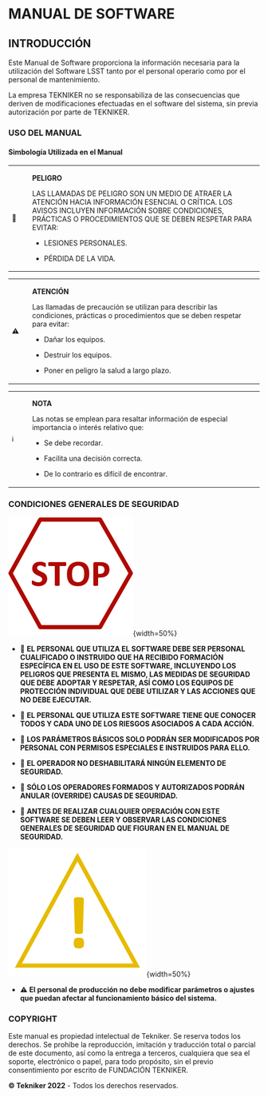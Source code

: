 # MANUAL DE SOFTWARE

## INTRODUCCIÓN

Este Manual de Software proporciona la información necesaria para la utilización del Software LSST tanto por el personal
operario como por el personal de mantenimiento.

La empresa TEKNIKER no se responsabiliza de las consecuencias que deriven de modificaciones efectuadas en el software
del sistema, sin previa autorización por parte de TEKNIKER.

### USO DEL MANUAL

#### Simbología Utilizada en el Manual

<table>
<colgroup>
<col style="width: 8%" />
<col style="width: 91%" />
</colgroup>
<tbody>
<tr class="odd">
<td>🛑</td>
<td><p><strong>PELIGRO</strong></p>
<p>LAS LLAMADAS DE PELIGRO SON UN MEDIO DE ATRAER LA ATENCIÓN HACIA INFORMACIÓN ESENCIAL O CRÍTICA. LOS AVISOS INCLUYEN
INFORMACIÓN SOBRE CONDICIONES, PRÁCTICAS O PROCEDIMIENTOS QUE SE DEBEN RESPETAR PARA EVITAR:</p>
<ul>
<li><p>LESIONES PERSONALES.</p></li>
<li><p>PÉRDIDA DE LA VIDA.</p></li>
</ul></td>
</tr>
</tbody>
</table>

<table>
<colgroup>
<col style="width: 8%" />
<col style="width: 91%" />
</colgroup>
<tbody>
<tr class="odd">
<td>⚠️</td>
<td><p><strong>ATENCIÓN</strong></p>
<p>Las llamadas de precaución se utilizan para describir las condiciones, prácticas o procedimientos que se deben
respetar para evitar:</p>
<ul>
<li><p>Dañar los equipos.</p></li>
<li><p>Destruir los equipos.</p></li>
<li><p>Poner en peligro la salud a largo plazo.</p></li>
</ul></td>
</tr>
</tbody>
</table>

<table>
<colgroup>
<col style="width: 8%" />
<col style="width: 91%" />
</colgroup>
<tbody>
<tr class="odd">
<td>ℹ️</td>
<td><p><strong>NOTA</strong></p>
<p>Las notas se emplean para resaltar información de especial importancia o interés relativo que:</p>
<ul>
<li>
<p>Se debe recordar.</p>
</li>
<li>
<p>Facilita una decisión correcta.</p>
</li>
<li>
<p>De lo contrario es difícil de encontrar.</p>
</li>
</ul></td>
</tr>
</tbody>
</table>

### CONDICIONES GENERALES DE SEGURIDAD

![Stop signal](../Resources/media/image005.png){width=50%}

- 🛑 **EL PERSONAL QUE UTILIZA EL SOFTWARE DEBE SER PERSONAL CUALIFICADO O INSTRUIDO QUE HA RECIBIDO FORMACIÓN ESPECÍFICA
  EN EL USO DE ESTE SOFTWARE, INCLUYENDO LOS PELIGROS QUE PRESENTA EL MISMO, LAS MEDIDAS DE SEGURIDAD QUE DEBE ADOPTAR Y
  RESPETAR, ASÍ COMO LOS EQUIPOS DE PROTECCIÓN INDIVIDUAL QUE DEBE UTILIZAR Y LAS ACCIONES QUE NO DEBE EJECUTAR.**

- 🛑 **EL PERSONAL QUE UTILIZA ESTE SOFTWARE TIENE QUE CONOCER TODOS Y CADA UNO DE LOS RIESGOS ASOCIADOS A CADA ACCIÓN.**

- 🛑 **LOS PARÁMETROS BÁSICOS SOLO PODRÁN SER MODIFICADOS POR PERSONAL CON PERMISOS ESPECIALES E INSTRUIDOS PARA ELLO.**

- 🛑 **EL OPERADOR NO DESHABILITARÁ NINGÚN ELEMENTO DE SEGURIDAD.**

- 🛑 **SÓLO LOS OPERADORES FORMADOS Y AUTORIZADOS PODRÁN ANULAR (OVERRIDE) CAUSAS DE SEGURIDAD.**

- 🛑 **ANTES DE REALIZAR CUALQUIER OPERACIÓN CON ESTE SOFTWARE SE DEBEN LEER Y OBSERVAR LAS CONDICIONES GENERALES DE
  SEGURIDAD QUE FIGURAN EN EL MANUAL DE SEGURIDAD.**

![Warning sign](../Resources/media/image006.png "title"){width=50%}

- ⚠️ **El personal de producción no debe modificar parámetros o ajustes que puedan afectar al funcionamiento básico del
  sistema.**

### COPYRIGHT

Este manual es propiedad intelectual de Tekniker. Se reserva todos los derechos. Se prohíbe la reproducción, imitación y
traducción total o parcial de este documento, así como la entrega a terceros, cualquiera que sea el soporte, electrónico
o papel, para todo propósito, sin el previo consentimiento por escrito de FUNDACIÓN TEKNIKER.

**© Tekniker 2022** - Todos los derechos reservados.
